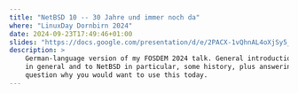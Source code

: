 ```yaml
---
title: "NetBSD 10 -- 30 Jahre und immer noch da"
where: "LinuxDay Dornbirn 2024"
date: 2024-09-23T17:49:46+01:00
slides: "https://docs.google.com/presentation/d/e/2PACX-1vQhnAL4oXjSy5_fUs04D7GjULq4YjTVUe3oD-Y_dWFh2kNc-r5fsFMtyGhdnBj1DIfViQWTde0KUDj9/pub?start=false&loop=false&delayms=60000"
description: >
    German-language version of my FOSDEM 2024 talk. General introduction to BSD
    in general and to NetBSD in particular, some history, plus answering the
    question why you would want to use this today.
---
```


